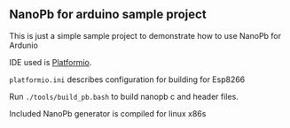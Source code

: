 ## NanoPb for arduino sample project

This is just a simple sample project to demonstrate how to use NanoPb for Ardunio

IDE used is [Platformio](https://platformio.org).

`platformio.ini` describes configuration for building for Esp8266 

Run `./tools/build_pb.bash` to build nanopb c and header files.

Included NanoPb generator is compiled for linux x86s

